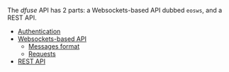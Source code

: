 The _dfuse_ API has 2 parts: a Websockets-based API dubbed `eosws`,
and a REST API.

* [Authentication](#authentication)
* [Websockets-based API](#websockets-based-api)
    * [Messages format](#messages-format)
    * [Requests](#ws-requests)
* [REST API](#rest-api)
